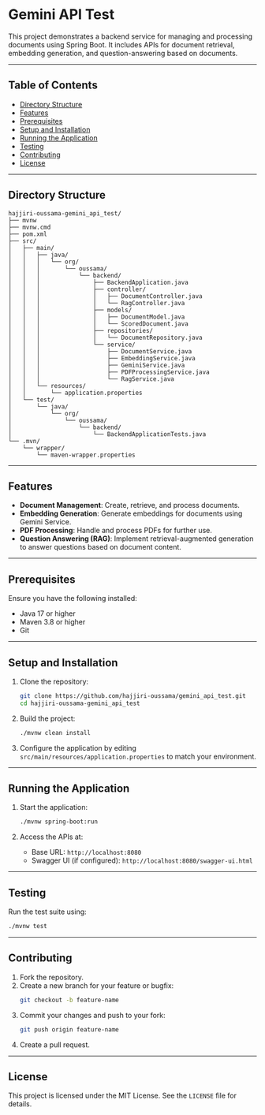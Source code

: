 
# Gemini API Test

This project demonstrates a backend service for managing and processing documents using Spring Boot. It includes APIs for document retrieval, embedding generation, and question-answering based on documents.

---

## Table of Contents
- [Directory Structure](#directory-structure)
- [Features](#features)
- [Prerequisites](#prerequisites)
- [Setup and Installation](#setup-and-installation)
- [Running the Application](#running-the-application)
- [Testing](#testing)
- [Contributing](#contributing)
- [License](#license)

---

## Directory Structure
```plaintext
hajjiri-oussama-gemini_api_test/
├── mvnw
├── mvnw.cmd
├── pom.xml
├── src/
│   ├── main/
│   │   ├── java/
│   │   │   └── org/
│   │   │       └── oussama/
│   │   │           └── backend/
│   │   │               ├── BackendApplication.java
│   │   │               ├── controller/
│   │   │               │   ├── DocumentController.java
│   │   │               │   └── RagController.java
│   │   │               ├── models/
│   │   │               │   ├── DocumentModel.java
│   │   │               │   └── ScoredDocument.java
│   │   │               ├── repositories/
│   │   │               │   └── DocumentRepository.java
│   │   │               └── service/
│   │   │                   ├── DocumentService.java
│   │   │                   ├── EmbeddingService.java
│   │   │                   ├── GeminiService.java
│   │   │                   ├── PDFProcessingService.java
│   │   │                   └── RagService.java
│   │   └── resources/
│   │       └── application.properties
│   └── test/
│       └── java/
│           └── org/
│               └── oussama/
│                   └── backend/
│                       └── BackendApplicationTests.java
└── .mvn/
    └── wrapper/
        └── maven-wrapper.properties
```

---

## Features
- **Document Management**: Create, retrieve, and process documents.
- **Embedding Generation**: Generate embeddings for documents using Gemini Service.
- **PDF Processing**: Handle and process PDFs for further use.
- **Question Answering (RAG)**: Implement retrieval-augmented generation to answer questions based on document content.

---

## Prerequisites
Ensure you have the following installed:
- Java 17 or higher
- Maven 3.8 or higher
- Git

---

## Setup and Installation
1. Clone the repository:
   ```bash
   git clone https://github.com/hajjiri-oussama/gemini_api_test.git
   cd hajjiri-oussama-gemini_api_test
   ```

2. Build the project:
   ```bash
   ./mvnw clean install
   ```

3. Configure the application by editing `src/main/resources/application.properties` to match your environment.

---

## Running the Application
1. Start the application:
   ```bash
   ./mvnw spring-boot:run
   ```

2. Access the APIs at:
   - Base URL: `http://localhost:8080`
   - Swagger UI (if configured): `http://localhost:8080/swagger-ui.html`

---

## Testing
Run the test suite using:
```bash
./mvnw test
```

---

## Contributing
1. Fork the repository.
2. Create a new branch for your feature or bugfix:
   ```bash
   git checkout -b feature-name
   ```
3. Commit your changes and push to your fork:
   ```bash
   git push origin feature-name
   ```
4. Create a pull request.

---

## License
This project is licensed under the MIT License. See the `LICENSE` file for details.
